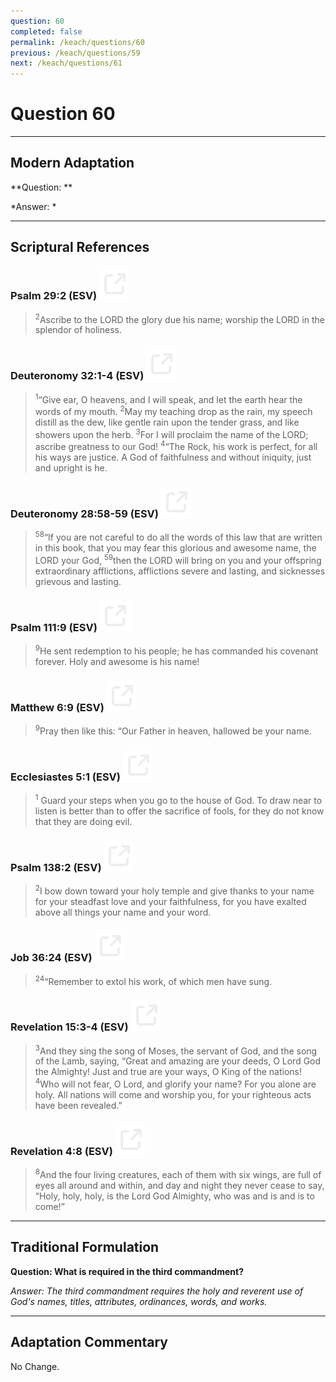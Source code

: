 ```yaml
---
question: 60
completed: false
permalink: /keach/questions/60
previous: /keach/questions/59
next: /keach/questions/61
---
```

# Question 60

---
## Modern Adaptation
**Question: **

*Answer: *

---
## Scriptural References
### Psalm 29:2 (ESV) <a href="https://biblegateway.com/passage/?search=Psalm+29%3A2&version=ESV"><img src="/assets/svg/link.svg"/></a>
> <sup>2</sup>Ascribe to the LORD the glory due his name; worship the LORD in the splendor of holiness.

### Deuteronomy 32:1-4 (ESV) <a href="https://biblegateway.com/passage/?search=Deuteronomy+32%3A1-4&version=ESV"><img src="/assets/svg/link.svg"/></a>
> <sup>1</sup>“Give ear, O heavens, and I will speak, and let the earth hear the words of my mouth.
> <sup>2</sup>May my teaching drop as the rain, my speech distill as the dew, like gentle rain upon the tender grass, and like showers upon the herb.
> <sup>3</sup>For I will proclaim the name of the LORD; ascribe greatness to our God!
> <sup>4</sup>“The Rock, his work is perfect, for all his ways are justice. A God of faithfulness and without iniquity, just and upright is he.

### Deuteronomy 28:58-59 (ESV) <a href="https://biblegateway.com/passage/?search=Deuteronomy+28%3A58-59&version=ESV"><img src="/assets/svg/link.svg"/></a>
> <sup>58</sup>“If you are not careful to do all the words of this law that are written in this book, that you may fear this glorious and awesome name, the LORD your God,
> <sup>59</sup>then the LORD will bring on you and your offspring extraordinary afflictions, afflictions severe and lasting, and sicknesses grievous and lasting.

### Psalm 111:9 (ESV) <a href="https://biblegateway.com/passage/?search=Psalm+111%3A9&version=ESV"><img src="/assets/svg/link.svg"/></a>
> <sup>9</sup>He sent redemption to his people; he has commanded his covenant forever. Holy and awesome is his name!

### Matthew 6:9 (ESV) <a href="https://biblegateway.com/passage/?search=Matthew+6%3A9&version=ESV"><img src="/assets/svg/link.svg"/></a>
> <sup>9</sup>Pray then like this: “Our Father in heaven, hallowed be your name.

### Ecclesiastes 5:1 (ESV) <a href="https://biblegateway.com/passage/?search=Ecclesiastes+5%3A1&version=ESV"><img src="/assets/svg/link.svg"/></a>
> <sup>1</sup> Guard your steps when you go to the house of God. To draw near to listen is better than to offer the sacrifice of fools, for they do not know that they are doing evil.

### Psalm 138:2 (ESV) <a href="https://biblegateway.com/passage/?search=Psalm+138%3A2&version=ESV"><img src="/assets/svg/link.svg"/></a>
> <sup>2</sup>I bow down toward your holy temple and give thanks to your name for your steadfast love and your faithfulness, for you have exalted above all things your name and your word.

### Job 36:24 (ESV) <a href="https://biblegateway.com/passage/?search=Job+36%3A24&version=ESV"><img src="/assets/svg/link.svg"/></a>
> <sup>24</sup>“Remember to extol his work, of which men have sung.

### Revelation 15:3-4 (ESV) <a href="https://biblegateway.com/passage/?search=Revelation+15%3A3-4&version=ESV"><img src="/assets/svg/link.svg"/></a>
> <sup>3</sup>And they sing the song of Moses, the servant of God, and the song of the Lamb, saying, “Great and amazing are your deeds, O Lord God the Almighty! Just and true are your ways, O King of the nations!
> <sup>4</sup>Who will not fear, O Lord, and glorify your name? For you alone are holy. All nations will come and worship you, for your righteous acts have been revealed.”

### Revelation 4:8 (ESV) <a href="https://biblegateway.com/passage/?search=Revelation+4%3A8&version=ESV"><img src="/assets/svg/link.svg"/></a>
> <sup>8</sup>And the four living creatures, each of them with six wings, are full of eyes all around and within, and day and night they never cease to say, “Holy, holy, holy, is the Lord God Almighty, who was and is and is to come!”


---
## Traditional Formulation
**Question: What is required in the third commandment?**

*Answer: The third commandment requires the holy and reverent use of God's names, titles, attributes, ordinances, words, and works.*

---
## Adaptation Commentary
No Change.